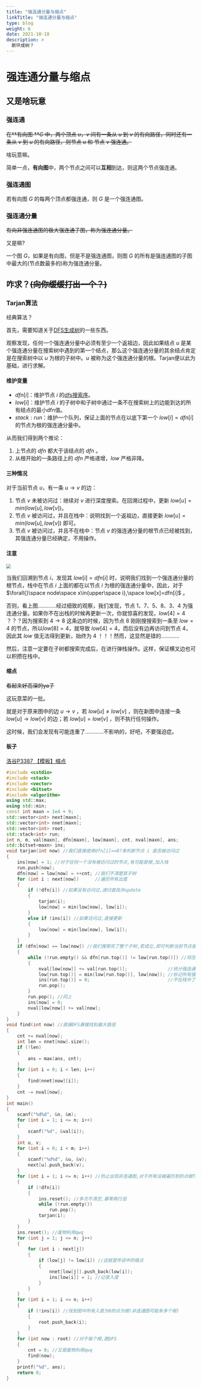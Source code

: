 ```yaml
---
title: "强连通分量与缩点"
linkTitle: "强连通分量与缩点"
type: blog
weight: 6
date: 2021-10-18
description: >
  断环成树？
---
```


# 强连通分量与缩点

## 又是啥玩意

### 强连通

~~在**有向图 **$G$ 中，两个顶点 $u$，$v$ 间有一条从 $u$ 到 $v$ 的有向路径，同时还有一条从 $v$ 到 $u$ 的有向路径，则节点 $u$ 和 节点 $v$ 强连通。~~

啥玩意嘛。

简单一点，**有向图**中，两个节点之间可以**互相**到达，则这两个节点强连通。

### 强连通图

若有向图 $G$ 的每两个顶点都强连通，则 $G$ 是一个强连通图。

### 强连通分量

~~有向非强连通图的极大强连通子图，称为强连通分量。~~

又是嘛?

一个图 $G$，如果是有向图，但是不是强连通图，则图 $G$ 的所有是强连通图的子图中最大的(节点数最多的)称为强连通分量。

## 咋求？~~(向你缓缓打出一个？)~~ 

### Tarjan算法

经典算法？

首先，需要知道关于[DFS生成树](/oiblogs/graph图论/搜索/搜索/)的一些东西。

观察发现，任何一个强连通分量中必须有至少一个返祖边，因此如果结点 $u$ 是某个强连通分量在搜索树中遇到的第一个结点，那么这个强连通分量的其余结点肯定是在搜索树中以 $u$ 为根的子树中。$u$ 被称为这个强连通分量的根。Tarjan便以此为基础，进行求解。

#### 维护变量

- $dfn[i]$：维护节点 $i$ 的[dfs搜索序](/oiblogs/graph图论/搜索/搜索/)。
- $low[i]$：维护节点 $i$ 的子树中和子树中通过一条不在搜索树上的边能到达的所有结点的最小dfn值。
- $stack:run$：维护一个队列，保证上面的节点在以底下第一个 $low[i]=dfn[i]$ 的节点为根的强连通分量中。

从而我们得到两个推论：

1. 上节点的 $dfn$ 都大于该结点的 $dfn$ 。
2. 从根开始的一条路径上的 $dfn$ 严格递增，$low$ 严格非降。

#### 三种情况

对于当前节点 $u$，有一条 $u\rightarrow{v}$ 的边：

1. 节点 $v$ 未被访问过：继续对 $v$ 进行深度搜索。在回溯过程中，更新 $low[u]=min(low[u],low[v])$。
2. 节点 $v$ 被访问过，并且在栈中：说明找到一个返祖边，直接更新 $low[u]=min(low[u],low[v])$ 即可。
3. 节点 $v$ 被访问过，并且不在栈中：节点 $v$ 的强连通分量的根节点已经被找到，其强连通分量已经确定，不用操作。

#### 注意

<img src="graph%20(1).png" style="zoom: 75%;" />

当我们回溯到节点 $i$，发现其 $low[i]=dfn[i]$ 时，说明我们找到一个强连通分量的根节点，栈中在节点 $i$ 上面的都在以节点 $i$ 为根的强连通分量中，因此，对于 $\forall{}\space node\space x\in{upper\space i},\space low[x]=dfn[i]$ 。

否则，看上图…………经过细致的观察，我们发现，节点 $1、7、5、8、3、4$ 为强连通分量。如果你不在出栈的时候再更新一次，你就惊喜的发现，$low[4]=4$ ？？？因为搜索到 $4\rightarrow8$ 这条边的时候，因为节点 $8$ 刚刚搜搜索到一条至 $low=4$ 的节点，所以$low[8]=4$，就导致 $low[4]=4$，而后没有边再访问到节点 $4$，因此其 $low$ 值无法得到更新，始终为 $4$ ！！！然而，这显然是错的…………

然后，注意一定要在子树都搜索完成后，在进行弹栈操作。这样，保证横叉边也可以积攒在栈中。

#### 缩点

~~看起来好高深的ya子~~

这玩意菜的一批。

就是对于原来图中的边 $u\rightarrow v$ ，若 $low[u]\neq low[v]$ ，则在新图中连接一条 $low[u]\rightarrow low[v]$ 的边；若 $low[u]=low[v]$ ，则不执行任何操作。

这时候，我们会发现有可能连重了…………不影响的，好吧，不要强迫症。

#### 板子

[洛谷P3387 【模板】缩点](https://www.luogu.com.cn/problem/P3387)

```c++
#include <cstdio>
#include <stack>
#include <vector>
#include <bitset>
#include <algorithm>
using std::max;
using std::min;
const int maxn = 1e4 + 9;
std::vector<int> next[maxn];
std::vector<int> nnet[maxn];
std::vector<int> root;
std::stack<int> run;
int n, m, val[maxn], dfn[maxn], low[maxn], cnt, nval[maxn], ans;
std::bitset<maxn> ins;
void tarjan(int now) //我们直接使用dfn[i]==0?来判断节点 i 是否被访问过
{
	ins[now] = 1; //对于任何一个没有被访问过的节点,有可能是根,加入栈
	run.push(now);
	dfn[now] = low[now] = ++cnt; //我们不清楚其子树
	for (int i : next[now])		 //遍历所有出度
	{
		if (!dfn[i]) //如果没有访问过,递归查找并update
		{
			tarjan(i);
			low[now] = min(low[now], low[i]);
		}
		else if (ins[i]) //如果访问过,直接更新
		{
			low[now] = min(low[now], low[i]);
		}
	}
	if (dfn[now] == low[now]) //我们搜索完了整个子树,若成立,即可判断当前节点是强连通分量的根
	{
		while (!run.empty() && dfn[run.top()] != low[run.top()]) //将压在当前节点上的都弹出
		{
			nval[low[now]] += val[run.top()];				//统计强连通分量中节点权值和
			low[run.top()] = min(low[run.top()], low[now]); //标记所有强连通分量的节！！！
			ins[run.top()] = 0;								//不在栈中了
			run.pop();
		}
		run.pop(); //同上
		ins[now] = 0;
		nval[low[now]] += val[now];
	}
}
void find(int now) //直接DFS暴搜找到最大路径
{
	cnt += nval[now];
	int len = nnet[now].size();
	if (!len)
	{
		ans = max(ans, cnt);
	}
	for (int i = 0; i < len; i++)
	{
		find(nnet[now][i]);
	}
	cnt -= nval[now];
}
int main()
{
	scanf("%d%d", &n, &m);
	for (int i = 1; i <= n; i++)
	{
		scanf("%d", &val[i]);
	}
	int u, v;
	for (int i = 0; i < m; i++)
	{
		scanf("%d%d", &u, &v);
		next[u].push_back(v);
	}
	for (int i = 1; i <= n; i++) //防止出现非连通图,对于所有没被遍历到的点做Tarjan
	{
		if (!dfn[i])
		{
			ins.reset(); //多次不清空,暴零两行泪
			while (!run.empty())
				run.pop();
			tarjan(i);
		}
	}
	ins.reset(); //废物利用qwq
	for (int j = 1; j <= n; j++)
	{
		for (int i : next[j])
		{
			if (low[j] != low[i]) //这就是传说中的缩点
			{
				nnet[low[j]].push_back(low[i]);
				ins[low[i]] = 1; //记录入度
			}
		}
	}
	for (int i = 1; i <= n; i++)
	{
		if (!ins[i]) //找到图中所有入度为0的点为根(非连通图可能有多个根)
		{
			root.push_back(i);
		}
	}
	for (int now : root) //对于每个根,跑DFS
	{
		cnt = 0; //又是废物利用qwq
		find(now);
	}
	printf("%d", ans);
	return 0;
}
```

